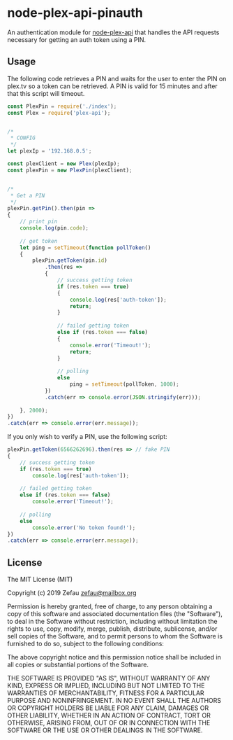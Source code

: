 # node-plex-api-pinauth
An authentication module for [node-plex-api](https://github.com/phillipj/node-plex-api) that handles the API requests necessary for getting an auth token using a PIN.


## Usage

The following code retrieves a PIN and waits for the user to enter the PIN on plex.tv so a token can be retrieved.
A PIN is valid for 15 minutes and after that this script will timeout.

```js
const PlexPin = require('./index');
const Plex = require('plex-api');


/*
 * CONFIG
 */
let plexIp = '192.168.0.5';

const plexClient = new Plex(plexIp);
const plexPin = new PlexPin(plexClient);


/*
 * Get a PIN
 */
plexPin.getPin().then(pin =>
{
	// print pin
	console.log(pin.code);
	
	// get token
	let ping = setTimeout(function pollToken()
	{
		plexPin.getToken(pin.id)
			.then(res =>
			{
				// success getting token
				if (res.token === true)
				{
					console.log(res['auth-token']);
					return;
				}
				
				// failed getting token
				else if (res.token === false)
				{
					console.error('Timeout!');
					return;
				}
				
				// polling
				else
					ping = setTimeout(pollToken, 1000);
			})
			.catch(err => console.error(JSON.stringify(err)));
		
	}, 2000);
})
.catch(err => console.error(err.message));
```

If you only wish to verify a PIN, use the following script:

```js
plexPin.getToken(6566262696).then(res => // fake PIN
{
	// success getting token
	if (res.token === true)
		console.log(res['auth-token']);
	
	// failed getting token
	else if (res.token === false)
		console.error('Timeout!');
	
	// polling
	else
		console.error('No token found!');
})
.catch(err => console.error(err.message));
```


## License
The MIT License (MIT)

Copyright (c) 2019 Zefau <zefau@mailbox.org>

Permission is hereby granted, free of charge, to any person obtaining a copy
of this software and associated documentation files (the "Software"), to deal
in the Software without restriction, including without limitation the rights
to use, copy, modify, merge, publish, distribute, sublicense, and/or sell
copies of the Software, and to permit persons to whom the Software is
furnished to do so, subject to the following conditions:

The above copyright notice and this permission notice shall be included in
all copies or substantial portions of the Software.

THE SOFTWARE IS PROVIDED "AS IS", WITHOUT WARRANTY OF ANY KIND, EXPRESS OR
IMPLIED, INCLUDING BUT NOT LIMITED TO THE WARRANTIES OF MERCHANTABILITY,
FITNESS FOR A PARTICULAR PURPOSE AND NONINFRINGEMENT. IN NO EVENT SHALL THE
AUTHORS OR COPYRIGHT HOLDERS BE LIABLE FOR ANY CLAIM, DAMAGES OR OTHER
LIABILITY, WHETHER IN AN ACTION OF CONTRACT, TORT OR OTHERWISE, ARISING FROM,
OUT OF OR IN CONNECTION WITH THE SOFTWARE OR THE USE OR OTHER DEALINGS IN
THE SOFTWARE.
